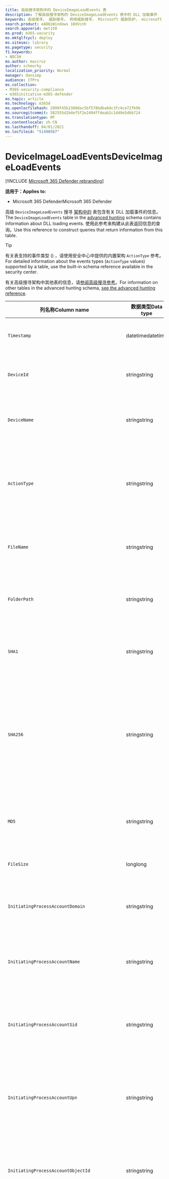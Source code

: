 ```yaml
---
title: 高级搜寻架构中的 DeviceImageLoadEvents 表
description: 了解高级搜寻架构的 DeviceImageLoadEvents 表中的 DLL 加载事件
keywords: 高级搜寻， 威胁搜寻， 网络威胁搜寻， Microsoft 威胁防护， microsoft 365， mtp， m365， 搜索， 查询， 遥测， 架构参考， kusto， 表格， 列， 数据类型， 说明， imageloadevents， DeviceImageLoadEvents， DLL 加载， 库， 文件图像
search.product: eADQiWindows 10XVcnh
search.appverid: met150
ms.prod: m365-security
ms.mktglfcycl: deploy
ms.sitesec: library
ms.pagetype: security
f1.keywords:
- NOCSH
ms.author: maccruz
author: schmurky
localization_priority: Normal
manager: dansimp
audience: ITPro
ms.collection:
- M365-security-compliance
- m365initiative-m365-defender
ms.topic: article
ms.technology: m365d
ms.openlocfilehash: 2999f45b1389dac5bf578bdba6dc3fc4ce72fb9b
ms.sourcegitcommit: 582555d2b4ef5f2e2494ffdeab2c1d49e5d6b724
ms.translationtype: MT
ms.contentlocale: zh-CN
ms.lasthandoff: 04/01/2021
ms.locfileid: "51498567"
---
```

# <a name="deviceimageloadevents"></a><span data-ttu-id="ecb29-104">DeviceImageLoadEvents</span><span class="sxs-lookup"><span data-stu-id="ecb29-104">DeviceImageLoadEvents</span></span>

[!INCLUDE [Microsoft 365 Defender rebranding](../includes/microsoft-defender.md)]


<span data-ttu-id="ecb29-105">**适用于：**</span><span class="sxs-lookup"><span data-stu-id="ecb29-105">**Applies to:**</span></span>
- <span data-ttu-id="ecb29-106">Microsoft 365 Defender</span><span class="sxs-lookup"><span data-stu-id="ecb29-106">Microsoft 365 Defender</span></span>



<span data-ttu-id="ecb29-107">高级 `DeviceImageLoadEvents` 搜寻 [架构中的](advanced-hunting-overview.md) 表包含有关 DLL 加载事件的信息。</span><span class="sxs-lookup"><span data-stu-id="ecb29-107">The `DeviceImageLoadEvents` table in the [advanced hunting](advanced-hunting-overview.md) schema contains information about DLL loading events.</span></span> <span data-ttu-id="ecb29-108">使用此参考来构建从此表返回信息的查询。</span><span class="sxs-lookup"><span data-stu-id="ecb29-108">Use this reference to construct queries that return information from this table.</span></span>

>[!TIP]
> <span data-ttu-id="ecb29-109">有关表支持的事件类型 () ，请使用安全中心中提供的内置架构 `ActionType` 参考。</span><span class="sxs-lookup"><span data-stu-id="ecb29-109">For detailed information about the events types (`ActionType` values) supported by a table, use the built-in schema reference available in the security center.</span></span>

<span data-ttu-id="ecb29-110">有关高级搜寻架构中其他表的信息，请[参阅高级搜寻参考](advanced-hunting-schema-tables.md)。</span><span class="sxs-lookup"><span data-stu-id="ecb29-110">For information on other tables in the advanced hunting schema, [see the advanced hunting reference](advanced-hunting-schema-tables.md).</span></span>

| <span data-ttu-id="ecb29-111">列名称</span><span class="sxs-lookup"><span data-stu-id="ecb29-111">Column name</span></span> | <span data-ttu-id="ecb29-112">数据类型</span><span class="sxs-lookup"><span data-stu-id="ecb29-112">Data type</span></span> | <span data-ttu-id="ecb29-113">说明</span><span class="sxs-lookup"><span data-stu-id="ecb29-113">Description</span></span> |
|-------------|-----------|-------------|
| `Timestamp` | <span data-ttu-id="ecb29-114">datetime</span><span class="sxs-lookup"><span data-stu-id="ecb29-114">datetime</span></span> | <span data-ttu-id="ecb29-115">记录事件的日期和时间</span><span class="sxs-lookup"><span data-stu-id="ecb29-115">Date and time when the event was recorded</span></span> |
| `DeviceId` | <span data-ttu-id="ecb29-116">string</span><span class="sxs-lookup"><span data-stu-id="ecb29-116">string</span></span> | <span data-ttu-id="ecb29-117">服务中的计算机的唯一标识符</span><span class="sxs-lookup"><span data-stu-id="ecb29-117">Unique identifier for the machine in the service</span></span> |
| `DeviceName` | <span data-ttu-id="ecb29-118">string</span><span class="sxs-lookup"><span data-stu-id="ecb29-118">string</span></span> | <span data-ttu-id="ecb29-119">计算机的完全限定域名 (FQDN)</span><span class="sxs-lookup"><span data-stu-id="ecb29-119">Fully qualified domain name (FQDN) of the machine</span></span> |
| `ActionType` | <span data-ttu-id="ecb29-120">string</span><span class="sxs-lookup"><span data-stu-id="ecb29-120">string</span></span> | <span data-ttu-id="ecb29-121">触发事件的活动类型。</span><span class="sxs-lookup"><span data-stu-id="ecb29-121">Type of activity that triggered the event.</span></span> <span data-ttu-id="ecb29-122">有关详细信息 [，请参阅门户内架构](advanced-hunting-schema-tables.md?#get-schema-information-in-the-security-center) 参考</span><span class="sxs-lookup"><span data-stu-id="ecb29-122">See the [in-portal schema reference](advanced-hunting-schema-tables.md?#get-schema-information-in-the-security-center) for details</span></span> |
| `FileName` | <span data-ttu-id="ecb29-123">string</span><span class="sxs-lookup"><span data-stu-id="ecb29-123">string</span></span> | <span data-ttu-id="ecb29-124">录制操作所应用到的文件的名称</span><span class="sxs-lookup"><span data-stu-id="ecb29-124">Name of the file that the recorded action was applied to</span></span> |
| `FolderPath` | <span data-ttu-id="ecb29-125">string</span><span class="sxs-lookup"><span data-stu-id="ecb29-125">string</span></span> | <span data-ttu-id="ecb29-126">包含已记录操作所应用到的文件的文件夹</span><span class="sxs-lookup"><span data-stu-id="ecb29-126">Folder containing the file that the recorded action was applied to</span></span> |
| `SHA1` | <span data-ttu-id="ecb29-127">string</span><span class="sxs-lookup"><span data-stu-id="ecb29-127">string</span></span> | <span data-ttu-id="ecb29-128">录制操作所应用到的文件的 SHA-1</span><span class="sxs-lookup"><span data-stu-id="ecb29-128">SHA-1 of the file that the recorded action was applied to</span></span> |
| `SHA256` | <span data-ttu-id="ecb29-129">string</span><span class="sxs-lookup"><span data-stu-id="ecb29-129">string</span></span> | <span data-ttu-id="ecb29-130">录制操作所应用到的文件的 SHA-256。</span><span class="sxs-lookup"><span data-stu-id="ecb29-130">SHA-256 of the file that the recorded action was applied to.</span></span> <span data-ttu-id="ecb29-131">通常不会填充此字段 — 可用时使用 SHA1 列。</span><span class="sxs-lookup"><span data-stu-id="ecb29-131">This field is usually not populated — use the SHA1 column when available.</span></span> |
| `MD5` | <span data-ttu-id="ecb29-132">string</span><span class="sxs-lookup"><span data-stu-id="ecb29-132">string</span></span> | <span data-ttu-id="ecb29-133">已记录操作所应用到的文件的 MD5 哈希</span><span class="sxs-lookup"><span data-stu-id="ecb29-133">MD5 hash of the file that the recorded action was applied to</span></span> |
| `FileSize` | <span data-ttu-id="ecb29-134">long</span><span class="sxs-lookup"><span data-stu-id="ecb29-134">long</span></span> | <span data-ttu-id="ecb29-135">文件大小（以字节为单位）</span><span class="sxs-lookup"><span data-stu-id="ecb29-135">Size of the file in bytes</span></span> |
| `InitiatingProcessAccountDomain` | <span data-ttu-id="ecb29-136">string</span><span class="sxs-lookup"><span data-stu-id="ecb29-136">string</span></span> | <span data-ttu-id="ecb29-137">运行负责事件的进程的帐户的域</span><span class="sxs-lookup"><span data-stu-id="ecb29-137">Domain of the account that ran the process responsible for the event</span></span> |
| `InitiatingProcessAccountName` | <span data-ttu-id="ecb29-138">string</span><span class="sxs-lookup"><span data-stu-id="ecb29-138">string</span></span> | <span data-ttu-id="ecb29-139">运行负责事件的进程的帐户的用户名</span><span class="sxs-lookup"><span data-stu-id="ecb29-139">User name of the account that ran the process responsible for the event</span></span> |
| `InitiatingProcessAccountSid` | <span data-ttu-id="ecb29-140">string</span><span class="sxs-lookup"><span data-stu-id="ecb29-140">string</span></span> | <span data-ttu-id="ecb29-141">安全 (SID) 运行负责事件的进程的帐户的 SID 标识符</span><span class="sxs-lookup"><span data-stu-id="ecb29-141">Security Identifier (SID) of the account that ran the process responsible for the event</span></span> |
| `InitiatingProcessAccountUpn` | <span data-ttu-id="ecb29-142">string</span><span class="sxs-lookup"><span data-stu-id="ecb29-142">string</span></span> | <span data-ttu-id="ecb29-143">用户主体 (UPN) 运行负责事件的进程的帐户的名称</span><span class="sxs-lookup"><span data-stu-id="ecb29-143">User principal name (UPN) of the account that ran the process responsible for the event</span></span> |
| `InitiatingProcessAccountObjectId` | <span data-ttu-id="ecb29-144">string</span><span class="sxs-lookup"><span data-stu-id="ecb29-144">string</span></span> | <span data-ttu-id="ecb29-145">运行负责事件的进程的用户帐户的 Azure AD 对象 ID</span><span class="sxs-lookup"><span data-stu-id="ecb29-145">Azure AD object ID of the user account that ran the process responsible for the event</span></span> |
| `InitiatingProcessIntegrityLevel` | <span data-ttu-id="ecb29-146">string</span><span class="sxs-lookup"><span data-stu-id="ecb29-146">string</span></span> | <span data-ttu-id="ecb29-147">启动事件的过程的完整性级别。</span><span class="sxs-lookup"><span data-stu-id="ecb29-147">Integrity level of the process that initiated the event.</span></span> <span data-ttu-id="ecb29-148">Windows 根据某些特征（例如是否从 Internet 下载启动）将完整性级别分配给进程。</span><span class="sxs-lookup"><span data-stu-id="ecb29-148">Windows assigns integrity levels to processes based on certain characteristics, such as if they were launched from an internet download.</span></span> <span data-ttu-id="ecb29-149">这些完整性级别影响对资源的权限</span><span class="sxs-lookup"><span data-stu-id="ecb29-149">These integrity levels influence permissions to resources</span></span> |
| `InitiatingProcessTokenElevation` | <span data-ttu-id="ecb29-150">string</span><span class="sxs-lookup"><span data-stu-id="ecb29-150">string</span></span> | <span data-ttu-id="ecb29-151">指示是否存在用户访问控制的令牌类型 (UAC) 启动事件的进程应用的特权提升</span><span class="sxs-lookup"><span data-stu-id="ecb29-151">Token type indicating the presence or absence of User Access Control (UAC) privilege elevation applied to the process that initiated the event</span></span> |
| `InitiatingProcessSHA1` | <span data-ttu-id="ecb29-152">string</span><span class="sxs-lookup"><span data-stu-id="ecb29-152">string</span></span> | <span data-ttu-id="ecb29-153">启动事件 (映像) 的 SHA-1</span><span class="sxs-lookup"><span data-stu-id="ecb29-153">SHA-1 of the process (image file) that initiated the event</span></span> |
| `InitiatingProcessSHA256` | <span data-ttu-id="ecb29-154">string</span><span class="sxs-lookup"><span data-stu-id="ecb29-154">string</span></span> | <span data-ttu-id="ecb29-155">启动事件 (映像文件) SHA-256。</span><span class="sxs-lookup"><span data-stu-id="ecb29-155">SHA-256 of the process (image file) that initiated the event.</span></span> <span data-ttu-id="ecb29-156">通常不会填充此字段 — 可用时使用 SHA1 列。</span><span class="sxs-lookup"><span data-stu-id="ecb29-156">This field is usually not populated — use the SHA1 column when available.</span></span> |
| `InitiatingProcessMD5` | <span data-ttu-id="ecb29-157">string</span><span class="sxs-lookup"><span data-stu-id="ecb29-157">string</span></span> | <span data-ttu-id="ecb29-158">启动事件的进程 (MD5) 文件哈希</span><span class="sxs-lookup"><span data-stu-id="ecb29-158">MD5 hash of the process (image file) that initiated the event</span></span> |
| `InitiatingProcessFileName` | <span data-ttu-id="ecb29-159">string</span><span class="sxs-lookup"><span data-stu-id="ecb29-159">string</span></span> | <span data-ttu-id="ecb29-160">启动事件的进程的名称</span><span class="sxs-lookup"><span data-stu-id="ecb29-160">Name of the process that initiated the event</span></span> |
| `InitiatingProcessFileSize` | <span data-ttu-id="ecb29-161">long</span><span class="sxs-lookup"><span data-stu-id="ecb29-161">long</span></span> | <span data-ttu-id="ecb29-162">运行负责事件的进程的文件的大小</span><span class="sxs-lookup"><span data-stu-id="ecb29-162">Size of the file that ran the process responsible for the event</span></span> |
| `InitiatingProcessVersionInfoCompanyName` | <span data-ttu-id="ecb29-163">string</span><span class="sxs-lookup"><span data-stu-id="ecb29-163">string</span></span> | <span data-ttu-id="ecb29-164">进程版本信息中的公司名称 (负责) 文件</span><span class="sxs-lookup"><span data-stu-id="ecb29-164">Company name from the version information of the process (image file) responsible for the event</span></span> |
| `InitiatingProcessVersionInfoProductName` | <span data-ttu-id="ecb29-165">string</span><span class="sxs-lookup"><span data-stu-id="ecb29-165">string</span></span> | <span data-ttu-id="ecb29-166">负责事件的进程版本信息中的 (名称) 映像文件</span><span class="sxs-lookup"><span data-stu-id="ecb29-166">Product name from the version information of the process (image file) responsible for the event</span></span> |
| `InitiatingProcessVersionInfoProductVersion`| <span data-ttu-id="ecb29-167">string</span><span class="sxs-lookup"><span data-stu-id="ecb29-167">string</span></span> | <span data-ttu-id="ecb29-168">进程版本信息中的产品版本 (负责) 文件</span><span class="sxs-lookup"><span data-stu-id="ecb29-168">Product version from the version information of the process (image file) responsible for the event</span></span> |
| `InitiatingProcessVersionInfoInternalFileName` | <span data-ttu-id="ecb29-169">string</span><span class="sxs-lookup"><span data-stu-id="ecb29-169">string</span></span> | <span data-ttu-id="ecb29-170">负责事件的进程版本信息 (文件) 文件的内部文件名</span><span class="sxs-lookup"><span data-stu-id="ecb29-170">Internal file name from the version information of the process (image file) responsible for the event</span></span> |
| `InitiatingProcessVersionInfoOriginalFileName` | <span data-ttu-id="ecb29-171">string</span><span class="sxs-lookup"><span data-stu-id="ecb29-171">string</span></span> | <span data-ttu-id="ecb29-172">进程版本信息的原始文件名 (负责) 文件</span><span class="sxs-lookup"><span data-stu-id="ecb29-172">Original file name from the version information of the process (image file) responsible for the event</span></span> |
| `InitiatingProcessVersionInfoFileDescription` | <span data-ttu-id="ecb29-173">string</span><span class="sxs-lookup"><span data-stu-id="ecb29-173">string</span></span> | <span data-ttu-id="ecb29-174">负责事件的进程版本信息 (映像) 说明</span><span class="sxs-lookup"><span data-stu-id="ecb29-174">Description from the version information of the process (image file) responsible for the event</span></span> |
| `InitiatingProcessId` | <span data-ttu-id="ecb29-175">int</span><span class="sxs-lookup"><span data-stu-id="ecb29-175">int</span></span> | <span data-ttu-id="ecb29-176">进程 ID (PID) 启动事件的过程的 PID</span><span class="sxs-lookup"><span data-stu-id="ecb29-176">Process ID (PID) of the process that initiated the event</span></span> |
| `InitiatingProcessCommandLine` | <span data-ttu-id="ecb29-177">string</span><span class="sxs-lookup"><span data-stu-id="ecb29-177">string</span></span> | <span data-ttu-id="ecb29-178">用于运行启动事件的进程的命令行</span><span class="sxs-lookup"><span data-stu-id="ecb29-178">Command line used to run the process that initiated the event</span></span> |
| `InitiatingProcessCreationTime` | <span data-ttu-id="ecb29-179">datetime</span><span class="sxs-lookup"><span data-stu-id="ecb29-179">datetime</span></span> | <span data-ttu-id="ecb29-180">启动事件的过程的日期和时间</span><span class="sxs-lookup"><span data-stu-id="ecb29-180">Date and time when the process that initiated the event was started</span></span> |
| `InitiatingProcessFolderPath` | <span data-ttu-id="ecb29-181">string</span><span class="sxs-lookup"><span data-stu-id="ecb29-181">string</span></span> | <span data-ttu-id="ecb29-182">包含启动事件 (进程) 文件的文件夹</span><span class="sxs-lookup"><span data-stu-id="ecb29-182">Folder containing the process (image file) that initiated the event</span></span> |
| `InitiatingProcessParentId` | <span data-ttu-id="ecb29-183">int</span><span class="sxs-lookup"><span data-stu-id="ecb29-183">int</span></span> | <span data-ttu-id="ecb29-184">进程 ID (PID) 生成负责事件的进程的父进程的 PID</span><span class="sxs-lookup"><span data-stu-id="ecb29-184">Process ID (PID) of the parent process that spawned the process responsible for the event</span></span> |
| `InitiatingProcessParentFileName` | <span data-ttu-id="ecb29-185">string</span><span class="sxs-lookup"><span data-stu-id="ecb29-185">string</span></span> | <span data-ttu-id="ecb29-186">生成负责事件的进程的父进程的名称</span><span class="sxs-lookup"><span data-stu-id="ecb29-186">Name of the parent process that spawned the process responsible for the event</span></span> |
| `InitiatingProcessParentCreationTime` | <span data-ttu-id="ecb29-187">datetime</span><span class="sxs-lookup"><span data-stu-id="ecb29-187">datetime</span></span> | <span data-ttu-id="ecb29-188">启动负责事件的进程的父级的日期和时间</span><span class="sxs-lookup"><span data-stu-id="ecb29-188">Date and time when the parent of the process responsible for the event was started</span></span> |
| `ReportId` | <span data-ttu-id="ecb29-189">long</span><span class="sxs-lookup"><span data-stu-id="ecb29-189">long</span></span> | <span data-ttu-id="ecb29-190">基于重复计数器的事件标识符。</span><span class="sxs-lookup"><span data-stu-id="ecb29-190">Event identifier based on a repeating counter.</span></span> <span data-ttu-id="ecb29-191">若要标识唯一事件，此列必须与 DeviceName 和 Timestamp 列一起使用</span><span class="sxs-lookup"><span data-stu-id="ecb29-191">To identify unique events, this column must be used in conjunction with the DeviceName and Timestamp columns</span></span> |
| `AppGuardContainerId` | <span data-ttu-id="ecb29-192">string</span><span class="sxs-lookup"><span data-stu-id="ecb29-192">string</span></span> | <span data-ttu-id="ecb29-193">应用程序防护用于隔离浏览器活动的虚拟化容器的标识符</span><span class="sxs-lookup"><span data-stu-id="ecb29-193">Identifier for the virtualized container used by Application Guard to isolate browser activity</span></span> |

## <a name="related-topics"></a><span data-ttu-id="ecb29-194">相关主题</span><span class="sxs-lookup"><span data-stu-id="ecb29-194">Related topics</span></span>
- [<span data-ttu-id="ecb29-195">高级搜寻概述</span><span class="sxs-lookup"><span data-stu-id="ecb29-195">Advanced hunting overview</span></span>](advanced-hunting-overview.md)
- [<span data-ttu-id="ecb29-196">了解查询语言</span><span class="sxs-lookup"><span data-stu-id="ecb29-196">Learn the query language</span></span>](advanced-hunting-query-language.md)
- [<span data-ttu-id="ecb29-197">使用共享查询</span><span class="sxs-lookup"><span data-stu-id="ecb29-197">Use shared queries</span></span>](advanced-hunting-shared-queries.md)
- [<span data-ttu-id="ecb29-198">跨设备、电子邮件、应用和标识进行查寻</span><span class="sxs-lookup"><span data-stu-id="ecb29-198">Hunt across devices, emails, apps, and identities</span></span>](advanced-hunting-query-emails-devices.md)
- [<span data-ttu-id="ecb29-199">了解架构</span><span class="sxs-lookup"><span data-stu-id="ecb29-199">Understand the schema</span></span>](advanced-hunting-schema-tables.md)
- [<span data-ttu-id="ecb29-200">应用查询最佳做法</span><span class="sxs-lookup"><span data-stu-id="ecb29-200">Apply query best practices</span></span>](advanced-hunting-best-practices.md)
